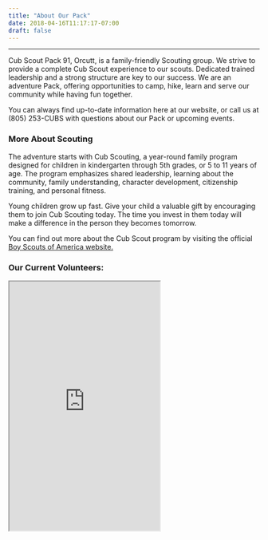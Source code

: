 ```yaml
---
title: "About Our Pack"
date: 2018-04-16T11:17:17-07:00
draft: false
---
```


---

Cub Scout Pack 91, Orcutt, is a family-friendly Scouting group. We strive to provide a complete Cub Scout experience to our scouts. Dedicated trained leadership and a strong structure are key to our success. We are an adventure Pack, offering opportunities to camp, hike, learn and serve our community while having fun together.

You can always find up-to-date information here at our website, or call us at (805) 253-CUBS with questions about our Pack or upcoming events.

### More About Scouting
The adventure starts with Cub Scouting, a year-round family program designed for children in kindergarten through 5th grades, or 5 to 11 years of age. The program emphasizes shared leadership, learning about the community, family understanding, character development, citizenship training, and personal fitness.

Young children grow up fast. Give your child a valuable gift by encouraging them to join Cub Scouting today. The time you invest in them today will make a difference in the person they becomes tomorrow.

You can find out more about the Cub Scout program by visiting the official [Boy Scouts of America website.](http://www.scouting.org)

### Our Current Volunteers:
<iframe width=60% height=500 src="https://docs.google.com/spreadsheets/d/e/2PACX-1vSDy0tOC7wrYs1BdXtqZdnaF_I4wz32VQuBSP1u-kqlgrimNI0PF54WwB9doca0q5AhBwrzlrf8cKKg/pubhtml?gid=1837728440&amp;single=true&amp;widget=true&amp;headers=true"></iframe>